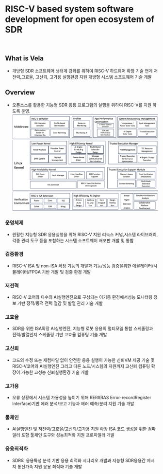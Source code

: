 #  RISC-V based system software development for open ecosystem of SDR
<br>

## What is Vela
 * 개방형 SDR 소프트웨어 생태계 강화를 위하여 RISC-V 하드웨어 확장 기술 연계 저전력,고효율, 고신뢰, 고가용 실행환경 지원 개방형 시스템 소프트웨어 기술 개발

## Overview
 * 오픈소스를 활용한 지능형 SDR 응용 프로그램의 실행을 위하여 RISC-V를 지원 하도록 운영.
![SDR_RISCV_Res](https://github.com/riscv-vela/.github/blob/main/sdr_riscv_res.png?raw=true)

### 운영체제 
 * 원활한 지능형 SDR 응용실행을 위해 RISC-V 지원 리눅스 커널,시스템 라이브러리, 각종 관리 도구 등을 포함하는 시스템 소프트웨어 배포판 개발 및 통합
### 검증환경
 * RISC-V ISA 및 non-ISA 확장 기능의 개발과 기능/성능 검증을위한 에뮬레이터/시뮬레이터/FPGA 기반 개발 및 검증 환경 개발
### 저전력
 * RISC-V 코어와 다수의 AI실행엔진으로 구성되는 이기종 환경에서성능 모니터링 정보 기반 정적/동적 전력 절감 및 발열 관리 기술 개발
### 고효율
 * SDR을 위한 ISA확장 AI실행엔진, 지능형 로봇 응용의 멀티모델 통합 스케줄링과 전력/발열인지 스케줄링 기반 고효율 컴퓨팅 기술 개발
### 고신뢰
 * 코드의 수정 또는 재컴파일 없이 안전한 응용 실행이 가능한 신뢰VM 제공 기술 및 RISC-V코어와 AI실행엔진 그리고 다른 노드/시스템의 자원까지 고신뢰 컴퓨팅 확장이 가능한 고성능 신뢰실행환경 기술 개발
### 고가용
 * 오류 상황에서 시스템 가용성을 높이기 위해 RERI(RAS Error-recordRegister Interface)기반 에러 분석/보고 기능과 에러 예측/분리 지원 기술 개발
### 툴체인
 * AI실행엔진 및 저전력/고효율/고신뢰/고가용 지원 확장 ISA 코드 생성을 위한 컴파일러 포함 툴체인 도구와 성능최적화 지원 프로파일러 개발
### 응용최적화
 * SDR의 응용특성 분석 기반 응용 최적화 시나리오 개발과 지능형 SDR응용간 메시지 통신가속 지원 응용 최적화 기술 개발

<br>
